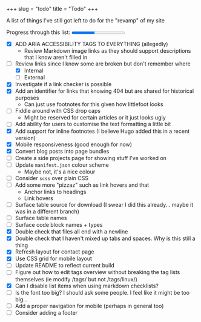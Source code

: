 +++
slug = "todo"
title = "Todo"
+++

A list of things I've still got left to do for the "revamp" of my site

Progress through this list: <progress id="todo" value="12" max="28"></progress>

* [x] ADD ARIA ACCESSIBILITY TAGS TO EVERYTHING (allegedly)
	* Review Markdown image links as they should support descriptions that I know aren't filled in
* [ ] Review links since I know some are broken but don't remember where
  * [x] Internal
  * [ ] External
* [x] Investigate if a link checker is possible
* [x] Add an identifier for links that knowing 404 but are shared for historical purposes
	* Can just use footnotes for this given how littlefoot looks
* [ ] Fiddle around with CSS drop caps
	* Might be reserved for certain articles or it just looks ugly
* [ ] Add ability for users to customise the text formatting a little bit
* [x] Add support for inline footnotes (I believe Hugo added this in a recent version)
* [x] Mobile responsiveness (good enough for now)
* [x] Convert blog posts into page bundles
* [ ] Create a side projects page for showing stuff I've worked on
* [ ] Update `manifest.json` colour scheme
	* Maybe not, it's a nice colour
* [ ] Consider `scss` over plain CSS
* [ ] Add some more "pizzaz" such as link hovers and that
	* Anchor links to headings
	* Link hovers
* [ ] Surface table source for download (I swear I did this already... maybe it was in a different branch)
* [ ] Surface table names
* [ ] Surface code block names + types
* [x] Double check that files all end with a newline
* [x] Double check that I haven't mixed up tabs and spaces. Why is this still a thing
* [x] Refresh layout for contact page
* [x] Use CSS grid for mobile layout
* [ ] Update README to reflect current build
* [ ] Figure out how to edit tags overview without breaking the tag lists themselves (ie modify /tags/ but not /tags/linux/)
* [x] Can I disable list items when using markdown checklists?
* [ ] Is the font too big? I should ask some people. I feel like it might be too big...
* [ ] Add a proper navigation for mobile (perhaps in general too)
* [ ] Consider adding a footer
